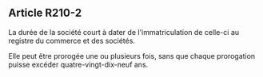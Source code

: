 Article R210-2
----
La durée de la société court à dater de l'immatriculation de celle-ci au
registre du commerce et des sociétés.

Elle peut être prorogée une ou plusieurs fois, sans que chaque prorogation
puisse excéder quatre-vingt-dix-neuf ans.
